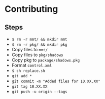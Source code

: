 # Contributing

## Steps

- `$ rm -r mmt/ && mkdir mmt`
- `$ rm -r pkg/ && mkdir pkg`
- Copy files to `mmt/`
- Copy files to `pkg/shadows`
- Copy pkg to `package/shadows.pkg`
- Format `control.xml`
- `$ sh replace.sh`
- `git add *`
- `git commit -m "Added files for 10.XX.XX"`
- `git tag 10.XX.XX`
- `git push -u origin --tags`
